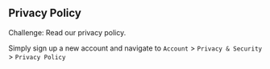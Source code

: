 ## Privacy Policy
Challenge: Read our privacy policy.

Simply sign up a new account and navigate to `Account` > `Privacy & Security` > `Privacy Policy`